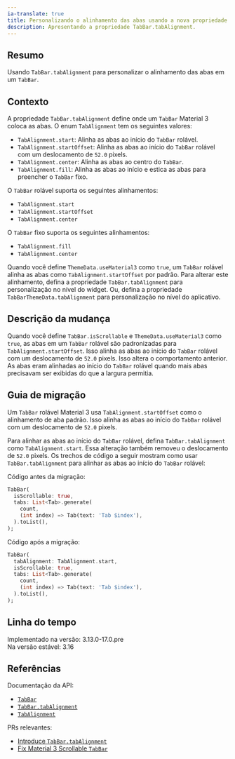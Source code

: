 ```yaml
---
ia-translate: true
title: Personalizando o alinhamento das abas usando a nova propriedade TabBar.tabAlignment
description: Apresentando a propriedade TabBar.tabAlignment.
---
```


## Resumo

Usando `TabBar.tabAlignment` para personalizar o alinhamento das abas em um `TabBar`.

## Contexto

A propriedade `TabBar.tabAlignment` define onde um `TabBar` Material 3 coloca as abas. O enum `TabAlignment` tem os seguintes valores:

*   `TabAlignment.start`: Alinha as abas ao início do `TabBar` rolável.
*   `TabAlignment.startOffset`: Alinha as abas ao início do `TabBar` rolável com um deslocamento de `52.0` pixels.
*   `TabAlignment.center`: Alinha as abas ao centro do `TabBar`.
*   `TabAlignment.fill`: Alinha as abas ao início e estica as abas para preencher o `TabBar` fixo.

O `TabBar` rolável suporta os seguintes alinhamentos:

*   `TabAlignment.start`
*   `TabAlignment.startOffset`
*   `TabAlignment.center`

O `TabBar` fixo suporta os seguintes alinhamentos:

*   `TabAlignment.fill`
*   `TabAlignment.center`

Quando você define `ThemeData.useMaterial3` como `true`, um `TabBar` rolável alinha as abas como `TabAlignment.startOffset` por padrão. Para alterar este alinhamento, defina a propriedade `TabBar.tabAlignment` para personalização no nível do widget. Ou, defina a propriedade `TabBarThemeData.tabAlignment` para personalização no nível do aplicativo.

## Descrição da mudança

Quando você define `TabBar.isScrollable` e `ThemeData.useMaterial3` como `true`, as abas em um `TabBar` rolável são padronizadas para `TabAlignment.startOffset`. Isso alinha as abas ao início do `TabBar` rolável com um deslocamento de `52.0` pixels. Isso altera o comportamento anterior. As abas eram alinhadas ao início do `TabBar` rolável quando mais abas precisavam ser exibidas do que a largura permitia.

## Guia de migração

Um `TabBar` rolável Material 3 usa `TabAlignment.startOffset` como o alinhamento de aba padrão. Isso alinha as abas ao início do `TabBar` rolável com um deslocamento de `52.0` pixels.

Para alinhar as abas ao início do `TabBar` rolável, defina `TabBar.tabAlignment` como `TabAlignment.start`. Essa alteração também removeu o deslocamento de `52.0` pixels. Os trechos de código a seguir mostram como usar `TabBar.tabAlignment` para alinhar as abas ao início do `TabBar` rolável:

Código antes da migração:

```dart
TabBar(
  isScrollable: true,
  tabs: List<Tab>.generate(
    count,
    (int index) => Tab(text: 'Tab $index'),
  ).toList(),
);
```

Código após a migração:

```dart
TabBar(
  tabAlignment: TabAlignment.start,
  isScrollable: true,
  tabs: List<Tab>.generate(
    count,
    (int index) => Tab(text: 'Tab $index'),
  ).toList(),
);
```

## Linha do tempo

Implementado na versão: 3.13.0-17.0.pre<br>
Na versão estável: 3.16

## Referências

Documentação da API:

*   [`TabBar`][]
*   [`TabBar.tabAlignment`][]
*   [`TabAlignment`][]

PRs relevantes:

*   [Introduce `TabBar.tabAlignment`][]
*   [Fix Material 3 Scrollable `TabBar`][]

[`TabBar`]: {{site.api}}/flutter/material/TabBar-class.html
[`TabBar.tabAlignment`]: {{site.api}}/flutter/material/TabBar/tabAlignment.html
[`TabAlignment`]: {{site.api}}/flutter/material/TabAlignment.html

[Introduce `TabBar.tabAlignment`]: {{site.repo.flutter}}/pull/125036
[Fix Material 3 Scrollable `TabBar`]: {{site.repo.flutter}}/pull/131409
